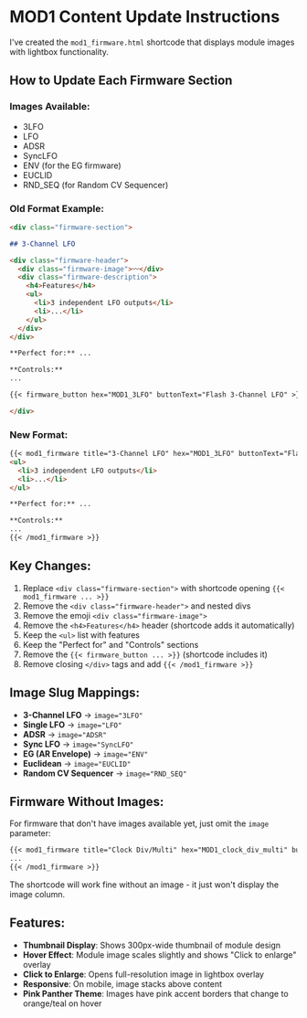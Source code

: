 # MOD1 Content Update Instructions

I've created the `mod1_firmware.html` shortcode that displays module images with lightbox functionality.

## How to Update Each Firmware Section

### Images Available:
- 3LFO
- LFO
- ADSR
- SyncLFO
- ENV (for the EG firmware)
- EUCLID
- RND_SEQ (for Random CV Sequencer)

### Old Format Example:
```markdown
<div class="firmware-section">

## 3-Channel LFO

<div class="firmware-header">
  <div class="firmware-image">〰️</div>
  <div class="firmware-description">
    <h4>Features</h4>
    <ul>
      <li>3 independent LFO outputs</li>
      <li>...</li>
    </ul>
  </div>
</div>

**Perfect for:** ...

**Controls:**
...

{{< firmware_button hex="MOD1_3LFO" buttonText="Flash 3-Channel LFO" >}}

</div>
```

### New Format:
```markdown
{{< mod1_firmware title="3-Channel LFO" hex="MOD1_3LFO" buttonText="Flash 3-Channel LFO" image="3LFO" >}}
<ul>
  <li>3 independent LFO outputs</li>
  <li>...</li>
</ul>

**Perfect for:** ...

**Controls:**
...
{{< /mod1_firmware >}}
```

## Key Changes:
1. Replace `<div class="firmware-section">` with shortcode opening `{{< mod1_firmware ... >}}`
2. Remove the `<div class="firmware-header">` and nested divs
3. Remove the emoji `<div class="firmware-image">`
4. Remove the `<h4>Features</h4>` header (shortcode adds it automatically)
5. Keep the `<ul>` list with features
6. Keep the "Perfect for" and "Controls" sections
7. Remove the `{{< firmware_button ... >}}` (shortcode includes it)
8. Remove closing `</div>` tags and add `{{< /mod1_firmware >}}`

## Image Slug Mappings:
- **3-Channel LFO** → `image="3LFO"`
- **Single LFO** → `image="LFO"`
- **ADSR** → `image="ADSR"`
- **Sync LFO** → `image="SyncLFO"`
- **EG (AR Envelope)** → `image="ENV"`
- **Euclidean** → `image="EUCLID"`
- **Random CV Sequencer** → `image="RND_SEQ"`

## Firmware Without Images:
For firmware that don't have images available yet, just omit the `image` parameter:

```markdown
{{< mod1_firmware title="Clock Div/Multi" hex="MOD1_clock_div_multi" buttonText="Flash Clock Div/Multi" >}}
...
{{< /mod1_firmware >}}
```

The shortcode will work fine without an image - it just won't display the image column.

## Features:
- **Thumbnail Display**: Shows 300px-wide thumbnail of module design
- **Hover Effect**: Module image scales slightly and shows "Click to enlarge" overlay
- **Click to Enlarge**: Opens full-resolution image in lightbox overlay
- **Responsive**: On mobile, image stacks above content
- **Pink Panther Theme**: Images have pink accent borders that change to orange/teal on hover
